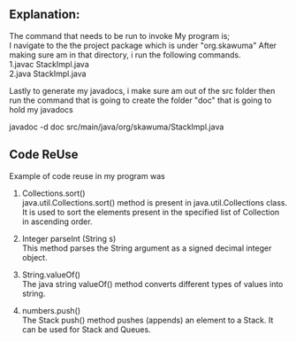 
## Explanation:

The command that needs to be run to invoke My program is;\
I navigate to the the project package which is under "org.skawuma" After making sure am in that directory, i run the following commands.\
1.javac StackImpl.java\
2.java StackImpl.java

Lastly to generate my javadocs, i make sure am out of the src folder then run the command that is going to create the folder "doc" that is going to hold my javadocs

 javadoc -d doc src/main/java/org/skawuma/StackImpl.java

## Code ReUse
Example of code reuse in my program was
1.  Collections.sort()\
    java.util.Collections.sort() method is present in java.util.Collections class. It is used to sort the elements present in the specified list of Collection in ascending order.
2.  Integer parseInt (String s)\
    This method parses the String argument as a signed decimal integer object.

3. String.valueOf()\
   The java string valueOf() method converts different types of values into string.

4. numbers.push()\
   The Stack push() method pushes (appends) an element to a Stack. It can be used for Stack and Queues.
